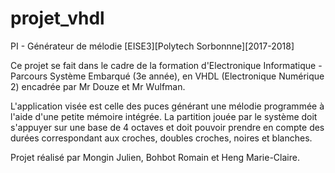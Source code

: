 # projet_vhdl
PI - Générateur de mélodie [EISE3][Polytech Sorbonnne][2017-2018]

Ce projet se fait dans le cadre de la formation d'Electronique Informatique - Parcours Système Embarqué (3e année), en VHDL (Electronique Numérique 2) encadrée par Mr Douze et Mr Wulfman.

L'application visée est celle des puces générant une mélodie programmée à l'aide d'une petite mémoire intégrée. La partition jouée par le système doit s'appuyer sur une base de 4 octaves et doit pouvoir prendre en compte des durées correspondant aux croches, doubles croches, noires et blanches. 

Projet réalisé par Mongin Julien, Bohbot Romain et Heng Marie-Claire.
